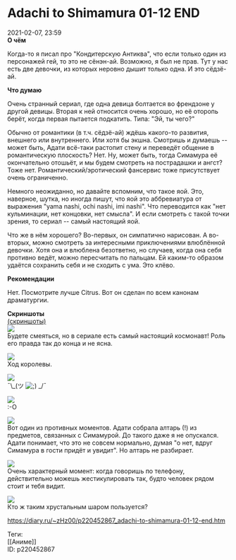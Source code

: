 Adachi to Shimamura 01-12 END
==============================

   
 2021-02-07, 23:59   
   **О чём**    
   
 Когда-то я писал про "Кондитерскую Антиква", что если только один из персонажей гей, то это не сёнэн-ай. Возможно, я был не прав. Тут у нас есть две девочки, из которых неровно дышит только одна. И это сёдзё-ай.   
   
  **Что думаю**    
   
 Очень странный сериал, где одна девица болтается во френдзоне у другой девицы. Вторая к ней относится очень хорошо, но её оторопь берёт, когда первая пытается подкатить. Типа: "Эй, ты чего?"   
   
 Обычно от романтики (в т.ч. сёдзё-ай) ждёшь какого-то развития, внешнего или внутреннего. Или хотя бы экшна. Смотришь и думаешь -- может быть, Адати всё-таки растопит стену и переведёт общение в романтическую плоскость? Нет. Ну, может быть, тогда Симамура её окончательно отошьёт, и мы будем смотреть на пострадашки и ангст? Тоже нет. Романтический/эротический фансервис тоже присутствует очень ограниченно.   
   
 Немного неожиданно, но давайте вспомним, что такое яой. Это, наверное, шутка, но иногда пишут, что яой это аббревиатура от выражения "yama nashi, ochi nashi, imi nashi". Что переводится как "нет кульминации, нет концовки, нет смысла". И если смотреть с такой точки зрения, то сериал -- самый настоящий яой.   
   
 Что же в нём хорошего? Во-первых, он симпатично нарисован. А во-вторых, можно смотреть за интересными приключениями влюблённой девочки. Хотя она и влюблена безответно, но случаев, когда она себя противно ведёт, можно пересчитать по пальцам. Ей каким-то образом удаётся сохранить себя и не сходить с ума. Это клёво.   
   
  **Рекомендации**    
   
 Нет. Посмотрите лучше Citrus. Вот он сделан по всем канонам драматургии.   
   
   
  **Скриншоты**    
  [(скриншоты)](https://zHz00.diary.ru/p220452867.htm?index=1#linkmore220452867m1)       
  [![](https://i.imgur.com/h4BPGrml.png)](https://i.imgur.com/h4BPGrm.png)    
 Будете смеяться, но в сериале есть самый настоящий космонавт! Роль его правда так до конца и не ясна.   
   
  [![](https://i.imgur.com/IDhsnBIl.png)](https://i.imgur.com/IDhsnBI.png)    
 Ход королевы.   
   
  [![](https://i.imgur.com/lrO2KmPl.png)](https://i.imgur.com/lrO2KmP.png)    
 ¯\\_(ツ ![;)](http://static.diary.ru/picture/1136.gif) \_/¯   
   
  [![](https://i.imgur.com/VGUX11xl.png)](https://i.imgur.com/VGUX11x.png)    
 :-O   
   
  [![](https://i.imgur.com/cyDiyR1l.png)](https://i.imgur.com/cyDiyR1.png)    
 Вот один из противных моментов. Адати собрала алтарь (!) из предметов, связанных с Симамурой. До такого даже я не опускался. Адати понимает, что это не совсем нормально, думая "о нет, вдруг Симамура в гости придёт и увидит". Но алтарь не разбирает.   
   
  [![](https://i.imgur.com/tsywMd0l.png)](https://i.imgur.com/tsywMd0.png)    
 Очень характерный момент: когда говоришь по телефону, действительно можешь жестикулировать так, будто человек рядом стоит и тебя видит.   
   
  [![](https://i.imgur.com/NRHxk1Rl.png)](https://i.imgur.com/NRHxk1R.png)    
 Кто ж таким хрустальным шаром пользуется?      
    
 <https://diary.ru/~zHz00/p220452867_adachi-to-shimamura-01-12-end.htm>   
   
 Теги:   
 [[Аниме]]   
 ID: p220452867
